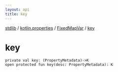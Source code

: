 ```yaml
---
layout: api
title: key
---
```

[stdlib](../../index.md) / [kotlin.properties](../index.md) / [FixedMapVar](index.md) / [key](key.md)

# key

```
private val key: (PropertyMetadata)->K
open protected fun key(desc: PropertyMetadata): K
```
